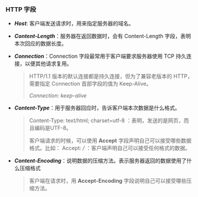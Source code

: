 ### HTTP 字段

- ***Host***: 客户端发送请求时，用来指定服务器的域名。

- ***Content-Length***：服务器在返回数据时，会有 Content-Length 字段，表明本次回应的数据长度。

- ***Connection***：Connection 字段最常用于客户端要求服务器使用 TCP 持久连接，以便其他请求复用。

  > HTTP/1.1 版本的默认连接都是持久连接，但为了兼容老版本的 HTTP，需要指定 Connection 首部字段的值为 Keep-Alive。
  >
  > *Connection: keep-alive*

- ***Content-Type***：用于服务器回应时，告诉客户端本次数据是什么格式。

  > Content-Type: text/html; charset=utf-8 ：表明，发送的是网页，而且编码是UTF-8。
  >
  > 客户端请求的时候，可以使用 **Accept** 字段声明自己可以接受哪些数据格式。比如：
  > Accept: */* ：客户端声明自己可以接受任何格式的数据。

- ***Content-Encoding***：说明数据的压缩方法。表示服务器返回的数据使用了什么压缩格式

  > 客户端在请求时，用 **Accept-Encoding** 字段说明自己可以接受哪些压缩方法。